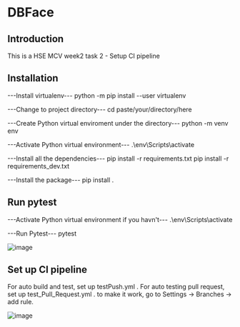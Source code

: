 # DBFace

## Introduction

This is a HSE MCV week2 task 2 - Setup CI pipeline

## Installation

---Install virtualenv---
python -m pip install --user virtualenv

---Change to project directory---
cd paste/your/directory/here

---Create Python virtual enviroment under the directory---
python -m venv env

---Activate Python virtual environment---
.\env\Scripts\activate

---Install all the dependencies---
pip install -r requirements.txt
pip install -r requirements_dev.txt

---Install the package---
pip install .

## Run pytest
---Activate Python virtual environment if you havn't---
.\env\Scripts\activate

---Run Pytest---
pytest

![image](https://user-images.githubusercontent.com/59043071/171131131-d121e2f5-37be-4bde-bfa3-8e8fe733b0df.png)

## Set up CI pipeline

For auto build and test, set up testPush.yml .
For auto testing pull request, set up test_Pull_Request.yml .
to make it work, go to Settings -> Branches -> add rule.

![image](https://user-images.githubusercontent.com/59043071/171220219-472968a7-de15-4e9e-a01f-fab4eda682a3.png)

